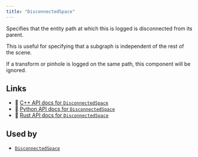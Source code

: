 ```yaml
---
title: "DisconnectedSpace"
---
```


Specifies that the entity path at which this is logged is disconnected from its parent.

This is useful for specifying that a subgraph is independent of the rest of the scene.

If a transform or pinhole is logged on the same path, this component will be ignored.


## Links
 * 🌊 [C++ API docs for `DisconnectedSpace`](https://ref.rerun.io/docs/cpp/stable/structrerun_1_1components_1_1DisconnectedSpace.html)
 * 🐍 [Python API docs for `DisconnectedSpace`](https://ref.rerun.io/docs/python/stable/common/components#rerun.components.DisconnectedSpace)
 * 🦀 [Rust API docs for `DisconnectedSpace`](https://docs.rs/rerun/latest/rerun/components/struct.DisconnectedSpace.html)


## Used by

* [`DisconnectedSpace`](../archetypes/disconnected_space.md)
